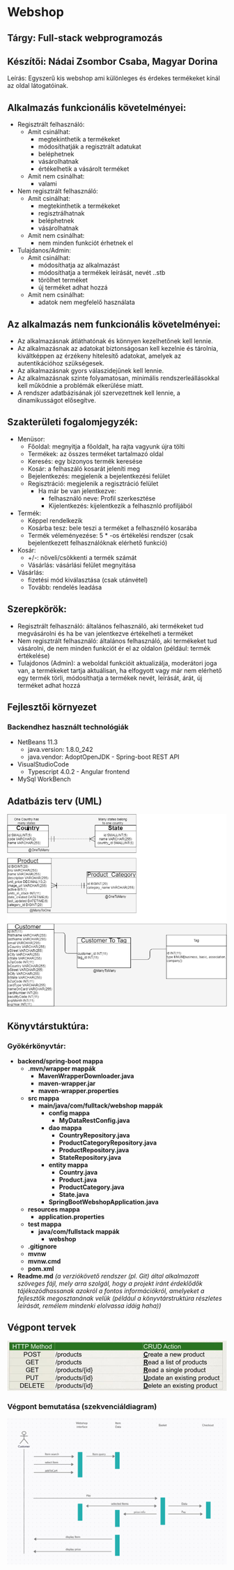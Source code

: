 # Webshop
## Tárgy: Full-stack webprogramozás 
## Készítői: Nádai Zsombor Csaba, Magyar Dorina

Leírás: Egyszerű kis webshop ami különleges és érdekes termékeket kínál az oldal látogatóinak.

## Alkalmazás funkcionális követelményei:

* Regisztrált felhasználó:
  - Amit csinálhat:
    - megtekinthetik a termékeket
    - módosíthatják a regisztrált adatukat
    - beléphetnek
    - vásárolhatnak
    - értékelhetik a vásárolt terméket
  - Amit nem csinálhat:
    - valami
* Nem regisztrált felhasználó:
  - Amit csinálhat:
    - megtekinthetik a termékeket
    - regisztrálhatnak
    - beléphetnek
    - vásárolhatnak
  - Amit nem csinálhat:
    - nem minden funkciót érhetnek el
* Tulajdanos/Admin:
  - Amit csinálhat:
    - módosíthatja az alkalmazást
    - módosíthatja a termékek leírását, nevét ..stb
    - törölhet terméket
    - új terméket adhat hozzá
  - Amit nem csinálhat:
    - adatok nem megfelelő használata
        
## Az alkalmazás nem funkcionális követelményei:

* Az alkalmazásnak átláthatónak és könnyen kezelhetőnek kell lennie.
* Az alkalmazásnak az adatokat biztonságosan kell kezelnie és tárolnia, kiváltképpen az érzékeny hitelesítő adatokat, amelyek az autentikációhoz szükségesek.
* Az alkalmazásnak gyors válaszidejűnek kell lennie.
* Az alkalmazásnak szinte folyamatosan, minimális rendszerleállásokkal kell működnie a problémák elkerülése miatt.
* A rendszer adatbázisának jól szervezettnek kell lennie, a dinamikusságot elősegítve.

## Szakterületi fogalomjegyzék:

* Menüsor:
     - Főoldal: megnyitja a főoldalt, ha rajta vagyunk újra tölti
     - Termékek: az összes terméket tartalmazó oldal
     - Keresés: egy bizonyos termék keresése
     - Kosár: a felhaszáló kosarát jeleníti meg
     - Bejelentkezés: megjelenik a bejelentkezési felület
     - Regisztráció: megjelenik a regisztráció felület
        - Ha már be van jelentkezve: 
             - felhasználó neve: Profil szerkesztése
             - Kijelentkezés: kijelentkezik a felhasznló profiljából
* Termék:
     - Képpel rendelkezik
     - Kosárba tesz: bele teszi a terméket a felhasznéló kosarába
     - Termék véleményezése: 5 * -os értékelési rendszer (csak bejelentkezett felhasználóknak elérhető funkció)
* Kosár:
     - +/-: növeli/csökkenti a termék számát
     - Vásárlás: vásárlási felület megnyitása
* Vásárlás:
     - fizetési mód kiválasztása (csak utánvétel)
     - Tovább: rendelés leadása

## Szerepkörök:

* Regisztrált felhasználó: általános felhasználó, aki termékeket tud megvásárolni és ha be van jelentkezve értékelheti a terméket
* Nem regisztrált felhasználó: általános felhasználó, aki termékeket tud vásárolni, de nem minden funkciót ér el az oldalon (például: termék értékelése)
* Tulajdonos (Admin):  a weboldal funkcióit aktualizálja, moderátori joga van, a termékeket tartja aktuálisan, ha elfogyott vagy már nem elérhető egy termék törli, módosíthatja a termékek nevét, leírását, árát, új terméket adhat hozzá

## Fejlesztői környezet
### Backendhez használt technológiák

* NetBeans 11.3
  - java.version: 1.8.0_242
  - java.vendor: AdoptOpenJDK - Spring-boot REST API
* VisualStudioCode
  - Typescript 4.0.2 - Angular frontend
* MySql WorkBench

## Adatbázis terv (UML)
![Admin](db.png)

## Könyvtárstuktúra:
### Gyökérkönyvtár:

* **backend/spring-boot mappa**
  * **.mvn/wrapper mappák**
    * **MavenWrapperDownloader.java**
    * **maven-wrapper.jar**
    * **maven-wrapper.properties**
  * **src mappa**
    * **main/java/com/fulltack/webshop mappák**
      * **config mappa**
        * **MyDataRestConfig.java**
      * **dao mappa**
        * **CountryRepository.java**
        * **ProductCategoryRepository.java**
        * **ProductRepository.java**
        * **StateRepository.java**
      * **entity mappa**
        * **Country.java**
        * **Product.java**
        * **ProductCategory.java**
        * **State.java**
      * **SpringBootWebshopApplication.java**
  * **resources mappa**
    * **application.properties**
  * **test mappa**
    * **java/com/fullstack mappák**
        * **webshop**
  * **.gitignore**
  * **mvnw**
  * **mvnw.cmd**
  * **pom.xml**
* **Readme.md** *(a verziókövető rendszer (pl. Git) által alkalmazott szöveges fájl, mely arra szolgál, hogy a projekt iránt érdeklődők tájékozódhassanak azokról a fontos információkról, amelyeket a fejlesztők megosztanának velük (például a könyvtárstruktúra részletes leírását, remélem mindenki elolvassa idáig haha))*

## Végpont tervek

![Admin](vegpont.png)

### Végpont bemutatása (szekvenciáldiagram)
![Admin](szekvencial.PNG)


